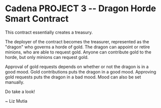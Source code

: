 # Cadena PROJECT 3 -- Dragon Horde Smart Contract

This contract essentially creates a treasury.

The deployer of the contract becomes the treasurer, represented as the "dragon" who governs a horde of gold. The dragon can appoint or retire minions, who are able to request gold. Anyone can contribute gold to the horde, but only minions can request gold.

Approval of gold requests depends on whether or not the dragon is in a good mood. Gold contributions puts the dragon in a good mood. Approving gold requests puts the dragon in a bad mood. Mood can also be set manually.

Do take a look!

~ Liz Mutia
